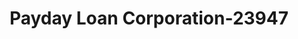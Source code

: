 ---
f_zip-code: 90240
f_state-code: CA
title: Payday Loan Corporation-23947
f_phone: 562-927-5000
f_city-only: Downey
f_address: 8516 Paramount Blvd Downey
f_location-unique-id: '23947'
slug: payday-loan-corporation-23947
updated-on: '2024-05-30T13:46:58.046Z'
created-on: '2024-05-30T13:36:59.803Z'
published-on: '2024-05-30T13:54:32.469Z'
f_city-state: cms/city/downey-ca.md
f_company: cms/company/payday-loan-corporation.md
f_state: cms/state/california.md
layout: '[payday-loan].html'
tags: payday-loan
---